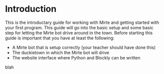 # Introduction

This is the introductary guide for working with Mirte and getting started with your first program.
This guide will go into the basic setup and some basic step for letting the Mirte bot drive around in the town.
Before starting this guide is important that you have at least the following:

* A Mirte bot that is setup correctly (your teacher should have done this)
* The duckietown in which the Mirte bot will drive
* The website interface where Python and Blockly can be written

blah
